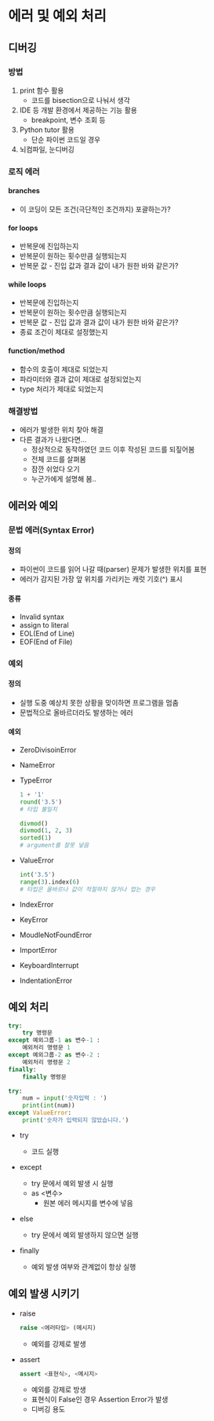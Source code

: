 # 에러 및 예외 처리

## 디버깅

### 방법

1. print 함수 활용
   - 코드를 bisection으로 나눠서 생각
2. IDE 등 개발 환경에서 제공하는 기능 활용
   - breakpoint, 변수 조회 등
3. Python tutor 활용
   - 단순 파이썬 코드일 경우
4. 뇌컴파일, 눈디버깅



### 로직 에러

#### branches

- 이 코딩이 모든 조건(극단적인 조건까지) 포괄하는가?

#### for loops

- 반복문에 진입하는지
- 반복문이 원하는 횟수만큼 실행되는지
- 반복문 값 - 진입 값과 결과 값이 내가 원한 바와 같은가?

#### while loops

- 반복문에 진입하는지
- 반복문이 원하는 횟수만큼 실행되는지
- 반복문 값 - 진입 값과 결과 값이 내가 원한 바와 같은가?
- 종료 조건이 제대로 설정했는지

#### function/method

- 함수의 호출이 제대로 되었는지
- 파라미터와 결과 값이 제대로 설정되었는지
- type 처리가 제대로 되었는지



### 해결방법

- 에러가 발생한 위치 찾아 해결
- 다른 결과가 나왔다면...
  - 정상적으로 동작하였던 코드 이후 작성된 코드를 되짚어봄
  - 전체 코드를 살펴봄
  - 잠깐 쉬었다 오기
  - 누군가에게 설명해 봄..



## 에러와 예외

### 문법 에러(Syntax Error)

#### 정의

- 파이썬이 코드를 읽어 나갈 때(parser) 문제가 발생한 위치를 표현
- 에러가 감지된 가장 앞 위치를 가리키는 캐럿 기호(^) 표시

#### 종류

- Invalid syntax
- assign to literal
- EOL(End of Line)
- EOF(End of File)



### 예외

#### 정의

- 실행 도중 예상치 못한 상황을 맞이하면 프로그램을 멈춤
- 문법적으로 올바르더라도 발생하는 에러

#### 예외

- ZeroDivisoinError

- NameError

- TypeError

  ```python
  1 + '1'
  round('3.5')
  # 타입 불일치
  
  divmod()
  divmod(1, 2, 3)
  sorted(1)
  # argument를 잘못 넣음
  ```

- ValueError

  ```python
  int('3.5')
  range(3).index(6)
  # 타입은 올바르나 값이 적절하지 않거나 업는 경우
  ```

- IndexError

- KeyError

- MoudleNotFoundError

- ImportError

- KeyboardInterrupt

- IndentationError



## 예외 처리

```python
try:
    try 명령문
except 예외그룹-1 as 변수-1 :
    예외처리 명령문 1
except 예외그룹-2 as 변수-2 :
    예외처리 명령문 2
finally:
    finally 명령문
```

```python
try:
    num = input('숫자입력 : ')
    print(int(num))
except ValueError:
    print('숫자가 입력되지 않았습니다.')
```

- try

  - 코드 실행

- except

  - try 문에서 예외 발생 시 실행
  - as <변수>
    - 원본 에러 메시지를 변수에 넣음

- else

  - try 문에서 예외 발생하지 않으면 실행

- finally

  - 예외 발생 여부와 관계없이 항상 실행

  

## 예외 발생 시키기

- raise

  ```python
  raise <에러타입> (메시지)
  ```

  - 예외를 강제로 발생

- assert

  ```python
  assert <표현식>, <메시지>
  ```

  - 예외를 강제로 방생
  - 표현식이 False인 경우 Assertion Error가 발생
  - 디버깅 용도